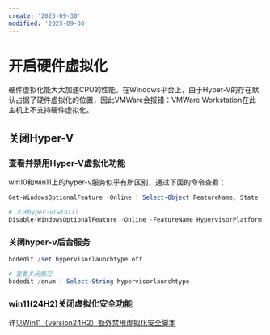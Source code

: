 ```yaml
---
create: '2025-09-30'
modified: '2025-09-30'
---
```


# 开启硬件虚拟化

硬件虚拟化能大大加速CPU的性能。在Windows平台上，由于Hyper-V的存在默认占据了硬件虚拟化的位置，因此VMWare会报错：VMWare Workstation在此主机上不支持硬件虚拟化。

## 关闭Hyper-V

### 查看并禁用Hyper-V虚拟化功能

win10和win11上的hyper-v服务似乎有所区别，通过下面的命令查看：

```powershell
Get-WindowsOptionalFeature -Online | Select-Object FeatureName, State

# 关闭hyper-v(win11)
Disable-WindowsOptionalFeature -Online -FeatureName HypervisorPlatform
```

### 关闭hyper-v后台服务

```powershell
bcdedit /set hypervisorlaunchtype off

# 查看关闭情况
bcdedit /enum | Select-String hypervisorlaunchtype
```

### win11(24H2)关闭虚拟化安全功能

详见[Win11（version24H2）额外禁用虚拟化安全脚本](../Windows/Win11（version24H2）额外禁用虚拟化安全脚本.md)